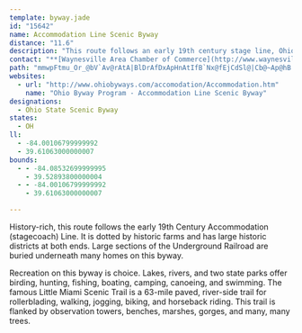 ```yaml
---
template: byway.jade
id: "15642"
name: Accommodation Line Scenic Byway
distance: "11.6"
description: "This route follows an early 19th century stage line, Ohio's first railroad, and is dotted by historic farms. It includes large parts of the Underground Railroad. Recreation is choice here: lakes, two state parks, and the famous Little Miami Scenic Trail."
contact: "**[Waynesville Area Chamber of Commerce](http://www.waynesvilleohio.com)**  \r\n (513) 897-8855  \r\n [Send E-mail](mailto:waynsville@aol.com )  \r\n\r\n"
path: "mmwpFtmu_Or_@bV`Av@rAtA|BlDrAfDxApHnAtIfB`Nx@fEjCdSl@|Cb@~Ap@hB|@jBhBnCDZhs@|r@lC~B|AfAhExBhElAt|@tOrFv@vBFxBKhBShAYdBs@vGwDhScMvC{AhAc@rBe@~CSjDLnB\\bDjAbDtBxcAxaAbC|CjBzC`BtDhAbDx@hD|F|YrCtL|BdIbCnHjCjHpFpMfDrGfF|IjLfQhErI|g@fuAfDbGtBrClUvS"
websites: 
  - url: "http://www.ohiobyways.com/accomodation/Accommodation.htm"
    name: "Ohio Byway Program - Accommodation Line Scenic Byway"
designations: 
  - Ohio State Scenic Byway
states: 
  - OH
ll: 
  - -84.00106799999992
  - 39.61063000000007
bounds: 
  - - -84.08532699999995
    - 39.52893800000004
  - - -84.00106799999992
    - 39.61063000000007

---
```


History-rich, this route follows the early 19th Century Accommodation (stagecoach) Line. It is dotted by historic farms and has large historic districts at both ends. Large sections of the Underground Railroad are buried underneath many homes on this byway.  

Recreation on this byway is choice. Lakes, rivers, and two state parks offer birding, hunting, fishing, boating, camping, canoeing, and swimming. The famous Little Miami Scenic Trail is a 63-mile paved, river-side trail for rollerblading, walking, jogging, biking, and horseback riding. This trail is flanked by observation towers, benches, marshes, gorges, and many, many trees.  